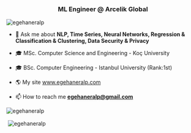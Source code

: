 <h3 align="center">ML Engineer @ Arcelik Global</h3>

<p align="left"> <img src="https://komarev.com/ghpvc/?username=egehaneralp" alt="egehaneralp" /> </p>

- 💬 Ask me about **NLP, Time Series, Neural Networks, Regression & Classification & Clustering, Data Security & Privacy**

- :mortar_board: MSc. Computer Science and Engineering - Koç University

- :mortar_board: BSc. Computer Engineering - Istanbul University (Rank:1st)

- :earth_americas: My site www.egehaneralp.com

- 📫 How to reach me **egehaneralp@gmail.com**

<p align="center">
<!--
<img src="https://devicons.github.io/devicon/devicon.git/icons/android/android-original-wordmark.svg" alt="android" width="40" height="40"/> 
<img src="https://devicons.github.io/devicon/devicon.git/icons/amazonwebservices/amazonwebservices-original-wordmark.svg" alt="aws" width="40" height="40"/> <img src="https://devicons.github.io/devicon/devicon.git/icons/bootstrap/bootstrap-plain.svg" alt="bootstrap" width="40" height="40"/> <img src="https://devicons.github.io/devicon/devicon.git/icons/cplusplus/cplusplus-original.svg" alt="cplusplus" width="40" height="40"/> <img src="https://devicons.github.io/devicon/devicon.git/icons/css3/css3-original-wordmark.svg" alt="css3" width="40" height="40"/> <img src="https://devicons.github.io/devicon/devicon.git/icons/docker/docker-original-wordmark.svg" alt="docker" width="40" height="40"/> <img src="https://www.vectorlogo.zone/logos/firebase/firebase-icon.svg" alt="firebase" width="40" height="40"/> <img src="https://www.vectorlogo.zone/logos/pocoo_flask/pocoo_flask-icon.svg" alt="flask" width="40" height="40"/> <img src="https://www.vectorlogo.zone/logos/git-scm/git-scm-icon.svg" alt="git" width="40" height="40"/> <img src="https://devicons.github.io/devicon/devicon.git/icons/html5/html5-original-wordmark.svg" alt="html5" width="40" height="40"/> <img src="https://devicons.github.io/devicon/devicon.git/icons/java/java-original-wordmark.svg" alt="java" width="40" height="40"/> <img src="https://www.vectorlogo.zone/logos/mariadb/mariadb-icon.svg" alt="mariadb" width="40" height="40"/> <img src="https://devicons.github.io/devicon/devicon.git/icons/mongodb/mongodb-original-wordmark.svg" alt="mongodb" width="40" height="40"/> <img src="https://devicons.github.io/devicon/devicon.git/icons/mysql/mysql-original-wordmark.svg" alt="mysql" width="40" height="40"/> <img src="https://www.vectorlogo.zone/logos/opencv/opencv-icon.svg" alt="opencv" width="40" height="40"/> <img src="https://devicons.github.io/devicon/devicon.git/icons/postgresql/postgresql-original-wordmark.svg" alt="postgresql" width="40" height="40"/> <img src="https://devicons.github.io/devicon/devicon.git/icons/python/python-original.svg" alt="python" width="40" height="40"/> <img src="https://www.vectorlogo.zone/logos/pytorch/pytorch-icon.svg" alt="pytorch" width="40" height="40"/> <img src="https://www.vectorlogo.zone/logos/rabbitmq/rabbitmq-icon.svg" alt="rabbitMQ" width="40" height="40"/> <img src="https://www.vectorlogo.zone/logos/springio/springio-icon.svg" alt="spring" width="40" height="40"/> <img src="https://www.vectorlogo.zone/logos/tensorflow/tensorflow-icon.svg" alt="tensorflow" width="40" height="40"/>
</p>
-->
<p><img align="center" src="https://github-readme-stats.vercel.app/api/top-langs/?username=egehaneralp&layout=compact&hide=html&theme=tokyonight" alt="egehaneralp" /></p>

<p>&nbsp;<img align="center" src="https://github-readme-stats.vercel.app/api?username=egehaneralp&show_icons=true&theme=tokyonight" alt="egehaneralp" /></p>


